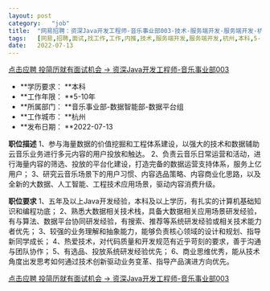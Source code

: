 ```yaml
---
layout:	post
category:	"job"
title:	"网易招聘：资深Java开发工程师-音乐事业部003-技术-服务端开发-服务端开发-杭州本科5-10年"
tags:	[网易,招聘,面试,找工作,工作,内推,技术,服务端开发,服务端开发,杭州,本科,5-10年]
date:	2022-07-13
---
```


[点击应聘 投简历就有面试机会 -> 资深Java开发工程师-音乐事业部003](http://mobile.bole.netease.com/bole/boleDetail?id=37956&employeeId=346f03c3cda5f04c&key=all)



- **学历要求： **本科
- **工作年限： **5-10年
- **所属部门： **音乐事业部-数据智能部-数据平台组
- **工作城市： **杭州
- **发布日期： **2022-07-13



**职位描述**
1、参与海量数据的价值挖掘和工程体系建设，以强大的技术和数据辅助云音乐业务进行多元内容的用户投放和触达。
2、负责云音乐日常运营和活动，进行海量内容的筛选、投放的平台化建设，打造完备的数据运营支持体系，服务上亿用户；
3、研究云音乐场景下的用户习惯、内容选品策略、内容商业化思路，以及全新的大数据、人工智能、工程技术应用场景，驱动内容消费升级。



**职位要求**
1、五年及以上Java开发经验，本科及以上学历，有扎实的计算机基础知识和编程功底；
2、熟悉大数据相关技术栈，具备大数据相关应用场景研发经验，有与算法、数据平台协同研发经验，有搜索、推荐等系统研发经验或相关技术能力者优先；
3、较强的业务理解和抽象能力，能够负责核心领域的设计和规划、指导新同学成长；
4、热爱技术，对代码质量和开发规范有近乎苛刻的要求，善于沟通与团队协作；
5、有选品、投放系统研发经验优先；
6、商业思维优秀，能从技术角度出发思考如何通过技术创新驱动业务变革、指导产品演进方向优先。



[点击应聘 投简历就有面试机会 -> 资深Java开发工程师-音乐事业部003](http://mobile.bole.netease.com/bole/boleDetail?id=37956&employeeId=346f03c3cda5f04c&key=all)